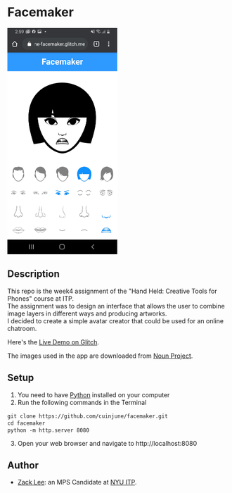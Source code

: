 # Facemaker
<img src="screenshot.jpg" width="250"/>

## Description

This repo is the week4 assignment of the "Hand Held: Creative Tools for Phones" course at ITP.  
The assignment was to design an interface that allows the user to combine image layers in different ways and producing artworks.  
I decided to create a simple avatar creator that could be used for an online chatroom.

Here's the [Live Demo on Glitch](https://cuinjune-facemaker.glitch.me/).

The images used in the app are downloaded from [Noun Project](https://thenounproject.com/).

## Setup

1. You need to have [Python](https://realpython.com/installing-python/) installed on your computer
2. Run the following commands in the Terminal
```
git clone https://github.com/cuinjune/facemaker.git
cd facemaker
python -m http.server 8080
```
3. Open your web browser and navigate to http://localhost:8080

## Author
* [Zack Lee](https://www.cuinjune.com/about): an MPS Candidate at [NYU ITP](https://itp.nyu.edu).
